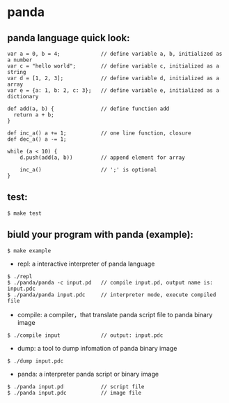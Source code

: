 # panda

## panda language quick look:
````
var a = 0, b = 4;             // define variable a, b, initialized as a number
var c = "hello world";        // define variable c, initialized as a string
var d = [1, 2, 3];            // define variable d, initialized as a array
var e = {a: 1, b: 2, c: 3};   // define variable e, initialized as a dictionary

def add(a, b) {               // define function add
  return a + b;
}

def inc_a() a += 1;           // one line function, closure
def dec_a() a -= 1;

while (a < 10) {
    d.push(add(a, b))         // append element for array

    inc_a()                   // ';' is optional
}

````

## test:
````
$ make test
````

## biuld your program with panda (example):
````
$ make example
````

* repl:
  a interactive interpreter of panda language
````
$ ./repl
$ ./panda/panda -c input.pd   // compile input.pd, output name is: input.pdc
$ ./panda/panda input.pdc     // interpreter mode, execute compiled file
````

* compile:
  a compiler，that translate panda script file to panda binary image
````
$ ./compile input             // output: input.pdc
````

* dump:
  a tool to dump infomation of panda binary image
````
$ ./dump input.pdc
````

* panda:
  a interpreter panda script or binary image
````
$ ./panda input.pd            // script file
$ ./panda input.pdc           // image file
````
